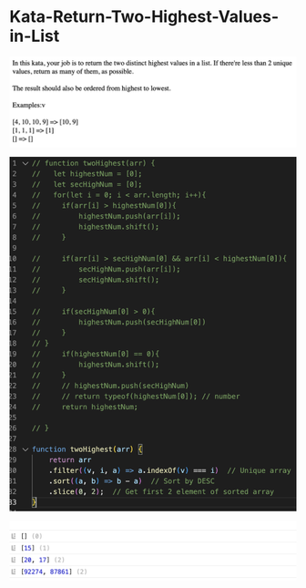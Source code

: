 # Kata-Return-Two-Highest-Values-in-List

![screen image](pic.png)

![code image](code.png)

![console image](con.png)